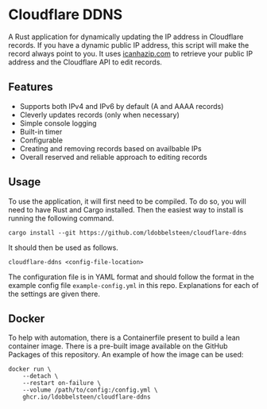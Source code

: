 # Cloudflare DDNS

A Rust application for dynamically updating the IP address in Cloudflare
records. If you have a dynamic public IP address, this script will make the
record always point to you. It uses [icanhazip.com](https://icanhazip.com/) to
retrieve your public IP address and the Cloudflare API to edit records.

## Features

- Supports both IPv4 and IPv6 by default (A and AAAA records)
- Cleverly updates records (only when necessary)
- Simple console logging
- Built-in timer
- Configurable
- Creating and removing records based on availbable IPs
- Overall reserved and reliable approach to editing records

## Usage

To use the application, it will first need to be compiled. To do so, you will
need to have Rust and Cargo installed. Then the easiest way to install is
running the following command.

```
cargo install --git https://github.com/ldobbelsteen/cloudflare-ddns
```

It should then be used as follows.

```
cloudflare-ddns <config-file-location>
```

The configuration file is in YAML format and should follow the format in the
example config file `example-config.yml` in this repo. Explanations for each of
the settings are given there.

## Docker

To help with automation, there is a Containerfile present to build a lean
container image. There is a pre-built image available on the GitHub Packages of
this repository. An example of how the image can be used:

```
docker run \
    --detach \
    --restart on-failure \
    --volume /path/to/config:/config.yml \
    ghcr.io/ldobbelsteen/cloudflare-ddns
```
